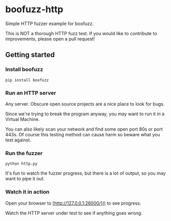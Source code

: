 # boofuzz-http
Simple HTTP fuzzer example for boofuzz.

This is NOT a thorough HTTP fuzz test. If you would like to contribute to improvements, please open a pull request!

## Getting started

### Install boofuzz

    pip install boofuzz

### Run an HTTP server
Any server. Obscure open source projects are a nice place to look for bugs.

Since we're trying to break the program anyway, you may want to run it in a
Virtual Machine.

You can also likely scan your network and find some open port 80s or port 443s. Of course this testing method can
cause harm so beware what you test against.

### Run the fuzzer

    python http.py

It's fun to watch the fuzzer progress, but there is a lot of output, so you may want to pipe it out.

### Watch it in action
Open your browser to [http://127.0.0.1:26000/]() to see progress.

Watch the HTTP server under test to see if anything goes wrong.
